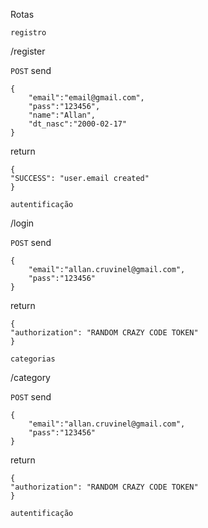 Rotas

`registro`

/register 

`POST`
send
```
{
	"email":"email@gmail.com",
	"pass":"123456",
	"name":"Allan",
	"dt_nasc":"2000-02-17"
}
```
return
```
{
"SUCCESS": "user.email created"
}
```

`autentificação`

/login

`POST`
send
```
{
	"email":"allan.cruvinel@gmail.com",
	"pass":"123456"
}
```
return
```
{
"authorization": "RANDOM CRAZY CODE TOKEN"
}
```

`categorias`

/category

`POST`
send
```
{
	"email":"allan.cruvinel@gmail.com",
	"pass":"123456"
}
```
return
```
{
"authorization": "RANDOM CRAZY CODE TOKEN"
}
```

`autentificação`
